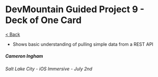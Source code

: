 # DevMountain Guided Project 9 - Deck of One Card

[< Back](https://github.com/Camji55/DevMtn-iOS20/)

- Shows basic understanding of pulling simple data from a REST API

##### Cameron Ingham
###### Salt Lake City - iOS Immersive - July 2nd




